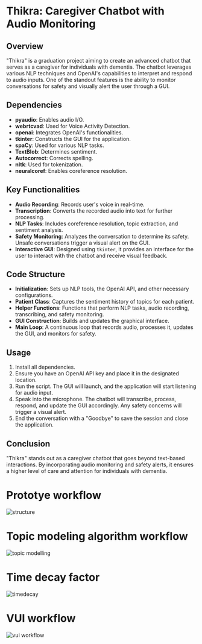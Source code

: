 # Thikra: Caregiver Chatbot with Audio Monitoring

## Overview

"Thikra" is a graduation project aiming to create an advanced chatbot that serves as a caregiver for individuals with dementia. The chatbot leverages various NLP techniques and OpenAI's capabilities to interpret and respond to audio inputs. One of the standout features is the ability to monitor conversations for safety and visually alert the user through a GUI.

## Dependencies

- **pyaudio**: Enables audio I/O.
- **webrtcvad**: Used for Voice Activity Detection.
- **openai**: Integrates OpenAI's functionalities.
- **tkinter**: Constructs the GUI for the application.
- **spaCy**: Used for various NLP tasks.
- **TextBlob**: Determines sentiment.
- **Autocorrect**: Corrects spelling.
- **nltk**: Used for tokenization.
- **neuralcoref**: Enables coreference resolution.

## Key Functionalities

- **Audio Recording**: Records user's voice in real-time.
- **Transcription**: Converts the recorded audio into text for further processing.
- **NLP Tasks**: Includes coreference resolution, topic extraction, and sentiment analysis.
- **Safety Monitoring**: Analyzes the conversation to determine its safety. Unsafe conversations trigger a visual alert on the GUI.
- **Interactive GUI**: Designed using `tkinter`, it provides an interface for the user to interact with the chatbot and receive visual feedback.

## Code Structure

- **Initialization**: Sets up NLP tools, the OpenAI API, and other necessary configurations.
- **Patient Class**: Captures the sentiment history of topics for each patient.
- **Helper Functions**: Functions that perform NLP tasks, audio recording, transcribing, and safety monitoring.
- **GUI Construction**: Builds and updates the graphical interface.
- **Main Loop**: A continuous loop that records audio, processes it, updates the GUI, and monitors for safety.

## Usage

1. Install all dependencies.
2. Ensure you have an OpenAI API key and place it in the designated location.
3. Run the script. The GUI will launch, and the application will start listening for audio input.
4. Speak into the microphone. The chatbot will transcribe, process, respond, and update the GUI accordingly. Any safety concerns will trigger a visual alert.
5. End the conversation with a "Goodbye" to save the session and close the application.

## Conclusion

"Thikra" stands out as a caregiver chatbot that goes beyond text-based interactions. By incorporating audio monitoring and safety alerts, it ensures a higher level of care and attention for individuals with dementia.

# Prototye workflow
![structure](https://github.com/laithab90/thikra_digital-caregiver/assets/95342563/abb7a16e-ad4c-4f63-a451-b8fe9f7cbd83)

# Topic modeling algorithm workflow
![topic modelling](https://github.com/laithab90/thikra_digital-caregiver/assets/95342563/ee95f14b-b01a-4f0f-a57e-8fda0e0c930f)

# Time decay factor 
![timedecay](https://github.com/laithab90/thikra_digital-caregiver/assets/95342563/8b322dac-02fd-4d55-a633-99d0ae2a0665)

# VUI workflow
![vui workflow](https://github.com/laithab90/thikra_digital-caregiver/assets/95342563/d891589c-691c-4ef2-baf8-920c703e1a95)

